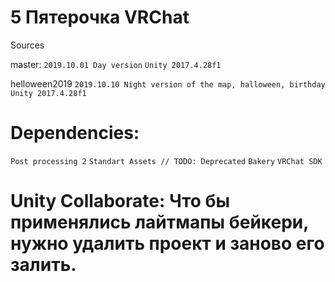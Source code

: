 # 5 Пятерочка VRChat

Sources

master:
``
2019.10.01 Day version
``
``
Unity 2017.4.28f1
``

helloween2019
``
2019.10.10 Night version of the map, halloween, birthday
``
``
Unity 2017.4.28f1
``

# Dependencies:
``
Post processing 2
``
``
Standart Assets // TODO: Deprecated
``
``
Bakery
``
``
VRChat SDK
``

# Unity Collaborate: Что бы применялись лайтмапы бейкери, нужно удалить проект и заново его залить.
